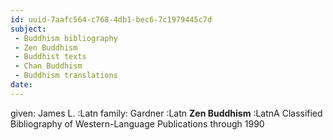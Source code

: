 ```yaml
---
id: uuid-7aafc564-c768-4db1-bec6-7c1979445c7d
subject: 
 - Buddhism bibliography
 - Zen Buddhism
 - Buddhist texts
 - Chan Buddhism
 - Buddhism translations
date: 
---
```


given: James L. :Latn
family: Gardner :Latn
**Zen Buddhism** :LatnA Classified Bibliography of Western-Language Publications through 1990